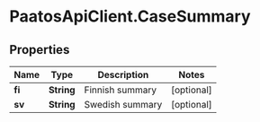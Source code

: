 # PaatosApiClient.CaseSummary

## Properties
Name | Type | Description | Notes
------------ | ------------- | ------------- | -------------
**fi** | **String** | Finnish summary | [optional] 
**sv** | **String** | Swedish summary | [optional] 


